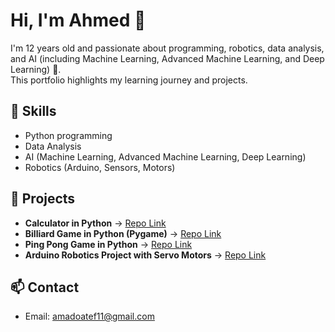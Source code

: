 # Hi, I'm Ahmed 👋

I'm 12 years old and passionate about programming, robotics, data analysis, and AI (including Machine Learning, Advanced Machine Learning, and Deep Learning) 🤖.  
This portfolio highlights my learning journey and projects.

## 🚀 Skills
- Python programming  
- Data Analysis  
- AI (Machine Learning, Advanced Machine Learning, Deep Learning)  
- Robotics (Arduino, Sensors, Motors)  

## 📂 Projects
- **Calculator in Python** → [Repo Link](#)  
- **Billiard Game in Python (Pygame)** → [Repo Link](#)  
- **Ping Pong Game in Python** → [Repo Link](#)  
- **Arduino Robotics Project with Servo Motors** → [Repo Link](#)  

## 📫 Contact
- Email: amadoatef11@gmail.com
